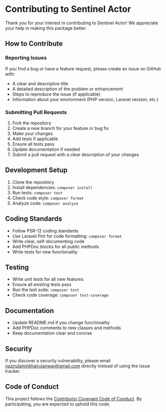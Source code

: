 # Contributing to Sentinel Actor

Thank you for your interest in contributing to Sentinel Actor! We appreciate your help in making this package better.

## How to Contribute

### Reporting Issues

If you find a bug or have a feature request, please create an issue on GitHub with:

-   A clear and descriptive title
-   A detailed description of the problem or enhancement
-   Steps to reproduce the issue (if applicable)
-   Information about your environment (PHP version, Laravel version, etc.)

### Submitting Pull Requests

1. Fork the repository
2. Create a new branch for your feature or bug fix
3. Make your changes
4. Add tests if applicable
5. Ensure all tests pass
6. Update documentation if needed
7. Submit a pull request with a clear description of your changes

## Development Setup

1. Clone the repository
2. Install dependencies: `composer install`
3. Run tests: `composer test`
4. Check code style: `composer format`
5. Analyze code: `composer analyse`

## Coding Standards

-   Follow PSR-12 coding standards
-   Use Laravel Pint for code formatting: `composer format`
-   Write clear, self-documenting code
-   Add PHPDoc blocks for all public methods
-   Write tests for new functionality

## Testing

-   Write unit tests for all new features
-   Ensure all existing tests pass
-   Run the test suite: `composer test`
-   Check code coverage: `composer test-coverage`

## Documentation

-   Update README.md if you change functionality
-   Add PHPDoc comments to new classes and methods
-   Keep documentation clear and concise

## Security

If you discover a security vulnerability, please email nazirulaminkhairulanwar@gmail.com directly instead of using the issue tracker.

## Code of Conduct

This project follows the [Contributor Covenant Code of Conduct](https://www.contributor-covenant.org/version/2/0/code_of_conduct/). By participating, you are expected to uphold this code.
